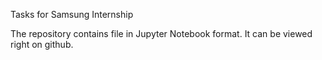 Tasks for Samsung Internship

The repository contains file in Jupyter Notebook format. It can be viewed right on github. 

